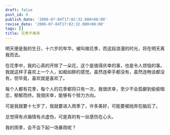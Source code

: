 ```yaml
---
draft: false
post_id: 0
publish_date: '2006-07-04T17:02:32.000+08:00'
revise_date: '2006-07-04T17:02:32.000+08:00'
tags: []
title: 花季不再来
---
```


明天便是我的生日，十六岁的年华，被叫做花季，而这段浪漫的时光，将在明天离我而去。

在花季中，我的心真的开除了一朵花，这个是值得庆幸的事，也是令人烦恼的事。我就这样子喜欢上一个人，如痴如醉的感觉。虽然连牵手都没有，虽然连畅谈都没有，但毕竟，喜欢就是喜欢了。

每个人都有花季，每个人的花季都将只有一次，我很庆幸，至少不会孤僻到偷偷暗恋，郁郁而终。我很庆幸，能够有个努力方向。

可是我就要十七岁了，我就要进入雨季了，许多美好，可能要被抛弃在脑后了。

总觉得有点煽情有点虚伪，可是真的有一丝感伤在心头。

我的雨季，会不会下起一场暴雨呢？
